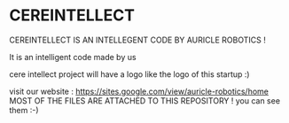 # CEREINTELLECT
CEREINTELLECT IS AN INTELLEGENT CODE BY AURICLE ROBOTICS  !

It is an intelligent code made by us 

cere intellect project will have a logo like the logo of this startup :)


visit our website : https://sites.google.com/view/auricle-robotics/home
MOST OF THE FILES ARE ATTACHED TO THIS REPOSITORY !
you can see them  :-)



















